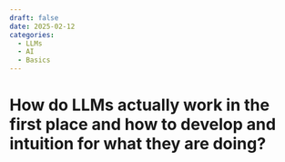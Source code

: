 ```yaml
---
draft: false 
date: 2025-02-12 
categories:
  - LLMs
  - AI
  - Basics
---
```


# How do LLMs actually work in the first place and how to develop and intuition for what they are doing?